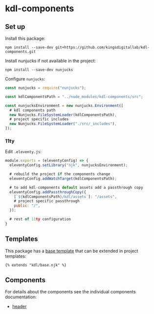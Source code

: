 # kdl-components

## Set up

Install this package:

`npm install --save-dev git+https://github.com/kingsdigitallab/kdl-components.git`

Install nunjucks if not available in the project:

`npm install --save-dev nunjucks`

Configure `nunjucks`:

```javascript
const nunjucks = require("nunjucks");

const kdlComponentsPath = "../node_modules/kdl-components/src";

const nunjucksEnvironment = new nunjucks.Environment([
  # kdl components path
  new Nunjucks.FileSystemLoader(kdlComponentsPath),
  # project specific includes
  new Nunjucks.FileSystemLoader("./src/_includes"),
]);
```

### 11ty

Edit `.eleventy.js`:

```javascript
module.exports = (eleventyConfig) => {
  eleventyConfig.setLibrary("njk", nunjucksEnvironment);

  # rebuild the project if the components change
  eleventyConfig.addWatchTarget(kdlComponentsPath);

  # to add kdl-components default assets add a passthrough copy
  eleventyConfig.addPassthroughCopy({
    [`${kdlComponentsPath}/kdl/assets`]: "/assets",
    # project specific passthrough
    public: "/",
  });

  # rest of 11ty configuration
}
```

## Templates

This package has a [base template](src/kdl/base.njk) that can be extended in project
templates:

`{% extends "kdl/base.njk" %}`

## Components

For details about the components see the individual components documentation:

- [header](src/kdl/components/header)
